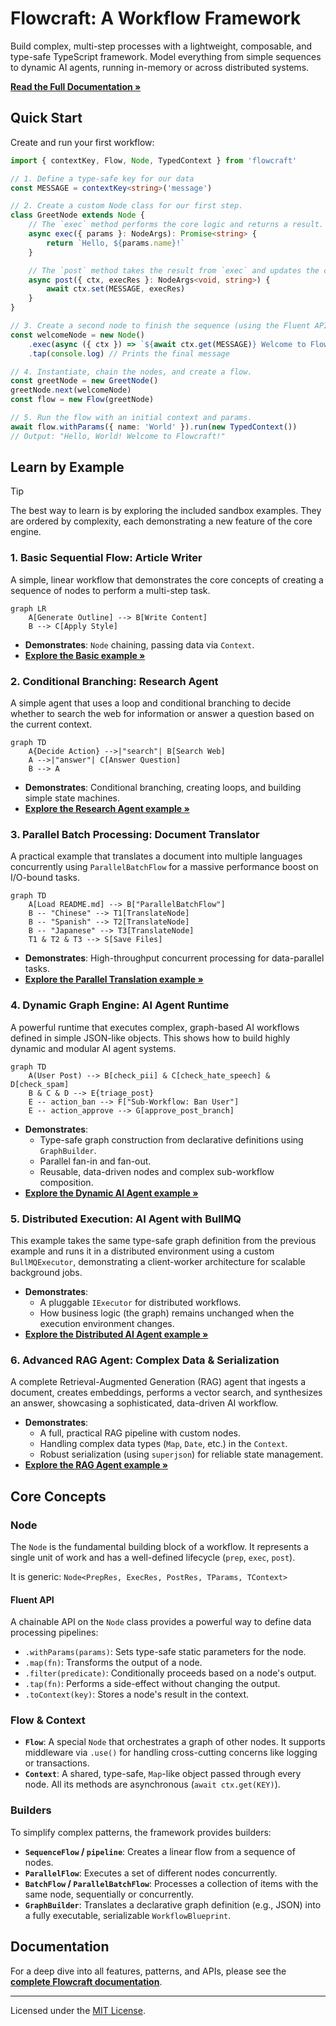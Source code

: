 # Flowcraft: A Workflow Framework

Build complex, multi-step processes with a lightweight, composable, and type-safe TypeScript framework. Model everything from simple sequences to dynamic AI agents, running in-memory or across distributed systems.

**[Read the Full Documentation &raquo;](https://gorango.github.io/flowcraft/guide/)**

## Quick Start

Create and run your first workflow:

```typescript
import { contextKey, Flow, Node, TypedContext } from 'flowcraft'

// 1. Define a type-safe key for our data
const MESSAGE = contextKey<string>('message')

// 2. Create a custom Node class for our first step.
class GreetNode extends Node {
	// The `exec` method performs the core logic and returns a result.
	async exec({ params }: NodeArgs): Promise<string> {
		return `Hello, ${params.name}!`
	}

	// The `post` method takes the result from `exec` and updates the context.
	async post({ ctx, execRes }: NodeArgs<void, string>) {
		await ctx.set(MESSAGE, execRes)
	}
}

// 3. Create a second node to finish the sequence (using the Fluent API for demonstration).
const welcomeNode = new Node()
	.exec(async ({ ctx }) => `${await ctx.get(MESSAGE)} Welcome to Flowcraft!`)
	.tap(console.log) // Prints the final message

// 4. Instantiate, chain the nodes, and create a flow.
const greetNode = new GreetNode()
greetNode.next(welcomeNode)
const flow = new Flow(greetNode)

// 5. Run the flow with an initial context and params.
await flow.withParams({ name: 'World' }).run(new TypedContext())
// Output: "Hello, World! Welcome to Flowcraft!"
```

## Learn by Example

> [!TIP]
> The best way to learn is by exploring the included sandbox examples. They are ordered by complexity, each demonstrating a new feature of the core engine.

### 1. Basic Sequential Flow: Article Writer

A simple, linear workflow that demonstrates the core concepts of creating a sequence of nodes to perform a multi-step task.

```mermaid
graph LR
    A[Generate Outline] --> B[Write Content]
    B --> C[Apply Style]
```

- **Demonstrates**: `Node` chaining, passing data via `Context`.
- **[Explore the Basic example &raquo;](https://github.com/gorango/flowcraft/tree/main/sandbox/1.basic/)**

### 2. Conditional Branching: Research Agent

A simple agent that uses a loop and conditional branching to decide whether to search the web for information or answer a question based on the current context.

```mermaid
graph TD
    A{Decide Action} -->|"search"| B[Search Web]
    A -->|"answer"| C[Answer Question]
    B --> A
```

- **Demonstrates**: Conditional branching, creating loops, and building simple state machines.
- **[Explore the Research Agent example &raquo;](https://github.com/gorango/flowcraft/tree/main/sandbox/2.research/)**

### 3. Parallel Batch Processing: Document Translator

A practical example that translates a document into multiple languages concurrently using `ParallelBatchFlow` for a massive performance boost on I/O-bound tasks.

```mermaid
graph TD
    A[Load README.md] --> B["ParallelBatchFlow"]
    B -- "Chinese" --> T1[TranslateNode]
    B -- "Spanish" --> T2[TranslateNode]
    B -- "Japanese" --> T3[TranslateNode]
    T1 & T2 & T3 --> S[Save Files]
```

- **Demonstrates**: High-throughput concurrent processing for data-parallel tasks.
- **[Explore the Parallel Translation example &raquo;](https://github.com/gorango/flowcraft/tree/main/sandbox/3.parallel/)**

### 4. Dynamic Graph Engine: AI Agent Runtime

A powerful runtime that executes complex, graph-based AI workflows defined in simple JSON-like objects. This shows how to build highly dynamic and modular AI agent systems.

```mermaid
graph TD
    A(User Post) --> B[check_pii] & C[check_hate_speech] & D[check_spam]
    B & C & D --> E{triage_post}
    E -- action_ban --> F["Sub-Workflow: Ban User"]
    E -- action_approve --> G[approve_post_branch]
```

- **Demonstrates**:
  - Type-safe graph construction from declarative definitions using `GraphBuilder`.
  - Parallel fan-in and fan-out.
  - Reusable, data-driven nodes and complex sub-workflow composition.
- **[Explore the Dynamic AI Agent example &raquo;](https://github.com/gorango/flowcraft/tree/main/sandbox/4.dag/)**

### 5. Distributed Execution: AI Agent with BullMQ

This example takes the same type-safe graph definition from the previous example and runs it in a distributed environment using a custom `BullMQExecutor`, demonstrating a client-worker architecture for scalable background jobs.

- **Demonstrates**:
  - A pluggable `IExecutor` for distributed workflows.
  - How business logic (the graph) remains unchanged when the execution environment changes.
- **[Explore the Distributed AI Agent example &raquo;](https://github.com/gorango/flowcraft/tree/main/sandbox/5.distributed/)**

### 6. Advanced RAG Agent: Complex Data & Serialization

A complete Retrieval-Augmented Generation (RAG) agent that ingests a document, creates embeddings, performs a vector search, and synthesizes an answer, showcasing a sophisticated, data-driven AI workflow.

- **Demonstrates**:
  - A full, practical RAG pipeline with custom nodes.
  - Handling complex data types (`Map`, `Date`, etc.) in the `Context`.
  - Robust serialization (using `superjson`) for reliable state management.
- **[Explore the RAG Agent example &raquo;](https://github.com/gorango/flowcraft/tree/main/sandbox/6.rag/)**

## Core Concepts

### Node

The `Node` is the fundamental building block of a workflow. It represents a single unit of work and has a well-defined lifecycle (`prep`, `exec`, `post`).

It is generic: `Node<PrepRes, ExecRes, PostRes, TParams, TContext>`

#### Fluent API

A chainable API on the `Node` class provides a powerful way to define data processing pipelines:
- `.withParams(params)`: Sets type-safe static parameters for the node.
- `.map(fn)`: Transforms the output of a node.
- `.filter(predicate)`: Conditionally proceeds based on a node's output.
- `.tap(fn)`: Performs a side-effect without changing the output.
- `.toContext(key)`: Stores a node's result in the context.

### Flow & Context

- **`Flow`**: A special `Node` that orchestrates a graph of other nodes. It supports middleware via `.use()` for handling cross-cutting concerns like logging or transactions.
- **`Context`**: A shared, type-safe, `Map`-like object passed through every node. All its methods are asynchronous (`await ctx.get(KEY)`).

### Builders

To simplify complex patterns, the framework provides builders:
- **`SequenceFlow` / `pipeline`**: Creates a linear flow from a sequence of nodes.
- **`ParallelFlow`**: Executes a set of different nodes concurrently.
- **`BatchFlow` / `ParallelBatchFlow`**: Processes a collection of items with the same node, sequentially or concurrently.
- **`GraphBuilder`**: Translates a declarative graph definition (e.g., JSON) into a fully executable, serializable `WorkflowBlueprint`.

## Documentation

For a deep dive into all features, patterns, and APIs, please see the **[complete Flowcraft documentation](https://gorango.github.io/flowcraft/guide/)**.

---
Licensed under the [MIT License](https://github.com/gorango/flowcraft/tree/main/LICENSE).
